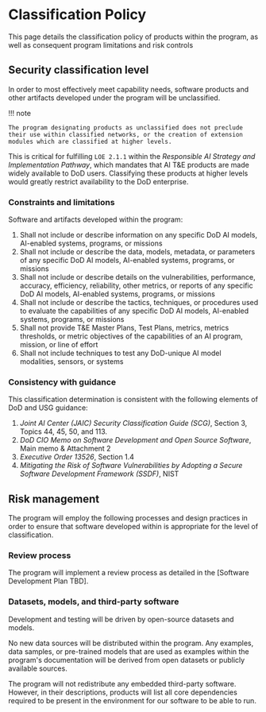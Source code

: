 # Classification Policy

This page details the classification policy of products within the program, as well as consequent program limitations and risk controls

## Security classification level

In order to most effectively meet capability needs, software products and other artifacts developed under the program will be unclassified.

!!! note

    The program designating products as unclassified does not preclude their use within classified networks, or the creation of extension modules which are classified at higher levels.

This is critical for fulfilling `LOE 2.1.1` within the _Responsible AI Strategy and Implementation Pathway_, which mandates that AI T&E products are made widely available to DoD users. Classifying these products at higher levels would greatly restrict availability to the DoD enterprise.

### Constraints and limitations

Software and artifacts developed within the program:

1. Shall not include or describe information on any specific DoD AI models, AI-enabled systems, programs, or missions
1. Shall not include or describe the data, models, metadata, or parameters of any specific DoD AI models, AI-enabled systems, programs, or missions
1. Shall not include or describe details on the vulnerabilities, performance, accuracy, efficiency, reliability, other metrics, or reports of any specific DoD AI models, AI-enabled systems, programs, or missions
1. Shall not include or describe the tactics, techniques, or procedures used to evaluate the capabilities of any specific DoD AI models, AI-enabled systems, programs, or missions
1. Shall not provide T&E Master Plans, Test Plans, metrics, metrics thresholds, or metric objectives of the capabilities of an AI program, mission, or line of effort
1. Shall not include techniques to test any DoD-unique AI model modalities, sensors, or systems

### Consistency with guidance

This classification determination is consistent with the following elements of DoD and USG guidance:

1. _Joint AI Center (JAIC) Security Classification Guide (SCG)_, Section 3, Topics 44, 45, 50, and 113.
1. _DoD CIO Memo on Software Development and Open Source Software_, Main memo & Attachment 2
1. _Executive Order 13526_, Section 1.4
1. _Mitigating the Risk of Software Vulnerabilities by Adopting a Secure Software Development Framework (SSDF)_, NIST

## Risk management

The program will employ the following processes and design practices in order to ensure that software developed within is appropriate for the level of classification.

### Review process

The program will implement a review process as detailed in the [Software Development Plan TBD].

### Datasets, models, and third-party software

Development and testing will be driven by open-source datasets and models.

No new data sources will be distributed within the program. Any examples, data samples, or pre-trained models that are used as examples within the program's documentation will be derived from open datasets or publicly available sources.

The program will not redistribute any embedded third-party software. However, in their descriptions, products will list all core dependencies required to be present in the environment for our software to be able to run.

